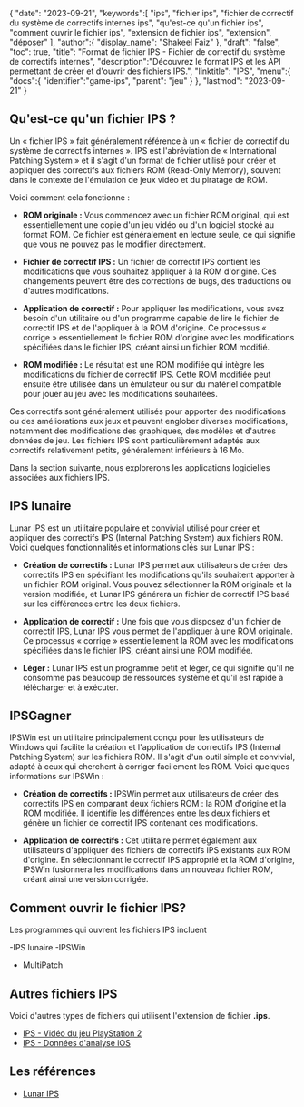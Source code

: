 {
"date": "2023-09-21",
   "keywords":[
"ips",
"fichier ips",
"fichier de correctif du système de correctifs internes ips",
"qu'est-ce qu'un fichier ips",
"comment ouvrir le fichier ips",
"extension de fichier ips",
"extension",
"déposer"
],
   "author":{
"display_name": "Shakeel Faiz"
},
"draft": "false",
"toc": true,
"title": "Format de fichier IPS - Fichier de correctif du système de correctifs internes",
   "description":"Découvrez le format IPS et les API permettant de créer et d'ouvrir des fichiers IPS.",
"linktitle": "IPS",
   "menu":{
      "docs":{
         "identifier":"game-ips",
"parent": "jeu"
}
},
"lastmod": "2023-09-21"
}

## Qu'est-ce qu'un fichier IPS ?

Un « fichier IPS » fait généralement référence à un « fichier de correctif du système de correctifs internes ». IPS est l'abréviation de « International Patching System » et il s'agit d'un format de fichier utilisé pour créer et appliquer des correctifs aux fichiers ROM (Read-Only Memory), souvent dans le contexte de l'émulation de jeux vidéo et du piratage de ROM.

Voici comment cela fonctionne :

- **ROM originale :** Vous commencez avec un fichier ROM original, qui est essentiellement une copie d'un jeu vidéo ou d'un logiciel stocké au format ROM. Ce fichier est généralement en lecture seule, ce qui signifie que vous ne pouvez pas le modifier directement.

- **Fichier de correctif IPS :** Un fichier de correctif IPS contient les modifications que vous souhaitez appliquer à la ROM d'origine. Ces changements peuvent être des corrections de bugs, des traductions ou d'autres modifications.

- **Application de correctif :** Pour appliquer les modifications, vous avez besoin d'un utilitaire ou d'un programme capable de lire le fichier de correctif IPS et de l'appliquer à la ROM d'origine. Ce processus « corrige » essentiellement le fichier ROM d'origine avec les modifications spécifiées dans le fichier IPS, créant ainsi un fichier ROM modifié.

- **ROM modifiée :** Le résultat est une ROM modifiée qui intègre les modifications du fichier de correctif IPS. Cette ROM modifiée peut ensuite être utilisée dans un émulateur ou sur du matériel compatible pour jouer au jeu avec les modifications souhaitées.

Ces correctifs sont généralement utilisés pour apporter des modifications ou des améliorations aux jeux et peuvent englober diverses modifications, notamment des modifications des graphiques, des modèles et d'autres données de jeu. Les fichiers IPS sont particulièrement adaptés aux correctifs relativement petits, généralement inférieurs à 16 Mo.

Dans la section suivante, nous explorerons les applications logicielles associées aux fichiers IPS.

## IPS lunaire

Lunar IPS est un utilitaire populaire et convivial utilisé pour créer et appliquer des correctifs IPS (Internal Patching System) aux fichiers ROM. Voici quelques fonctionnalités et informations clés sur Lunar IPS :

- **Création de correctifs :** Lunar IPS permet aux utilisateurs de créer des correctifs IPS en spécifiant les modifications qu'ils souhaitent apporter à un fichier ROM original. Vous pouvez sélectionner la ROM originale et la version modifiée, et Lunar IPS générera un fichier de correctif IPS basé sur les différences entre les deux fichiers.

- **Application de correctif :** Une fois que vous disposez d'un fichier de correctif IPS, Lunar IPS vous permet de l'appliquer à une ROM originale. Ce processus « corrige » essentiellement la ROM avec les modifications spécifiées dans le fichier IPS, créant ainsi une ROM modifiée.

- **Léger :** Lunar IPS est un programme petit et léger, ce qui signifie qu'il ne consomme pas beaucoup de ressources système et qu'il est rapide à télécharger et à exécuter.

## IPSGagner

IPSWin est un utilitaire principalement conçu pour les utilisateurs de Windows qui facilite la création et l'application de correctifs IPS (Internal Patching System) sur les fichiers ROM. Il s'agit d'un outil simple et convivial, adapté à ceux qui cherchent à corriger facilement les ROM. Voici quelques informations sur IPSWin :

- **Création de correctifs :** IPSWin permet aux utilisateurs de créer des correctifs IPS en comparant deux fichiers ROM : la ROM d'origine et la ROM modifiée. Il identifie les différences entre les deux fichiers et génère un fichier de correctif IPS contenant ces modifications.

- **Application de correctifs :** Cet utilitaire permet également aux utilisateurs d'appliquer des fichiers de correctifs IPS existants aux ROM d'origine. En sélectionnant le correctif IPS approprié et la ROM d'origine, IPSWin fusionnera les modifications dans un nouveau fichier ROM, créant ainsi une version corrigée.

## Comment ouvrir le fichier IPS?

Les programmes qui ouvrent les fichiers IPS incluent

-IPS lunaire
-IPSWin
- MultiPatch

## Autres fichiers IPS

Voici d'autres types de fichiers qui utilisent l'extension de fichier **.ips**.

- [IPS - Vidéo du jeu PlayStation 2](/fr/game/ips-ps2/)
- [IPS - Données d'analyse iOS](/fr/misc/ips/)

## Les références
* [Lunar IPS](https://www.romhacking.net/utilities/240/)
